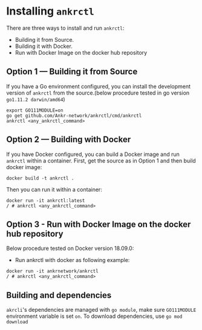 # Installing `ankrctl`

There are three ways to install and run `ankrctl`:  
* Building it from Source.
* Building it with Docker.
* Run with Docker Image on the docker hub repository

## Option 1 — Building it from Source

If you have a Go environment configured, you can install the development version of `ankrctl` from the source.(below procedure tested in go version `go1.11.2 darwin/amd64`)

```
export GO111MODULE=on 
go get github.com/Ankr-network/ankrctl/cmd/ankrctl
ankrctl <any_ankrctl_command>
```

## Option 2 — Building with Docker

If you have Docker configured, you can build a Docker image and run `ankrctl` within a container. 
First, get the source as in Option 1 and then build docker image: 

```
docker build -t ankrctl .
```

Then you can run it within a container: 

```
docker run -it ankrctl:latest
/ # ankrctl <any_ankrctl_command>
```

## Option 3 - Run with Docker Image on the docker hub repository
Below procedure tested on Docker version 18.09.0:

* Run ankrctl with docker as following example:
```
docker run -it ankrnetwork/ankrctl
/ # ankrctl <any_ankrctl_command>
```


## Building and dependencies

`akrcli`'s dependencies are managed with `go module`, make sure `GO111MODULE` environment variable is set  `on`. 
To download dependencies, use `go mod download` 